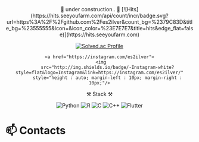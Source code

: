 

<div align="center">
  🚧 under construction.. 🚧
  [![Hits](https://hits.seeyoufarm.com/api/count/incr/badge.svg?url=https%3A%2F%2Fgithub.com%2Fes2ilver&count_bg=%2379C83D&title_bg=%23555555&icon=&icon_color=%23E7E7E7&title=hits&edge_flat=false)](https://hits.seeyoufarm.com)
  
  [![Solved.ac Profile](http://mazassumnida.wtf/api/v2/generate_badge?boj=esilver)](https://solved.ac/esilver)
  
    <a href="https://instagram.com/es2ilver">
      <img 
          src="http://img.shields.io/badge/-Instagram-white?style=flat&logo=Instagram&link=https://instagram.com/es2ilver/"
          style="height : auto; margin-left : 10px; margin-right : 10px;"/>
  </a>

</div>


<div align="center">


  ⚒ Stack ⚒
  
  ![Python](https://img.shields.io/badge/python-3670A0?style=for-the-badge&logo=python&logoColor=ffdd54) ![R](https://img.shields.io/badge/r-%23276DC3.svg?style=for-the-badge&logo=r&logoColor=white) ![C](https://img.shields.io/badge/c-%2300599C.svg?style=for-the-badge&logo=c&logoColor=white) ![C++](https://img.shields.io/badge/c++-%2300599C.svg?style=for-the-badge&logo=c%2B%2B&logoColor=white)  ![Flutter](https://img.shields.io/badge/Flutter-%2302569B.svg?style=for-the-badge&logo=Flutter&logoColor=white) 

</div>




# 📫 Contacts
<!--
**es2ilver/es2ilver** is a ✨ _special_ ✨ repository because its `README.md` (this file) appears on your GitHub profile.

Here are some ideas to get you started:

- 🔭 I’m currently working on ...
- 🌱 I’m currently learning ...
- 👯 I’m looking to collaborate on ...
- 🤔 I’m looking for help with ...
- 💬 Ask me about ...
- 📫 How to reach me: ...
- 😄 Pronouns: ...
- ⚡ Fun fact: ...
-->
